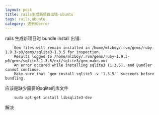 ```yaml
---
layout: post
title: rails生成新项目出错-ubuntu 
tags: rails,ubuntu
category: 遇到的error
---
```


rails 生成新项目时 bundle install 出错:

		Gem files will remain installed in /home/mlzboy/.rvm/gems/ruby-1.9.3-p0/gems/sqlite3-1.3.5 for inspection.
		Results logged to /home/mlzboy/.rvm/gems/ruby-1.9.3-p0/gems/sqlite3-1.3.5/ext/sqlite3/gem_make.out
		An error occured while installing sqlite3 (1.3.5), and Bundler cannot continue.
		Make sure that `gem install sqlite3 -v '1.3.5'` succeeds before bundling.

应该是缺少需要的sqlite的库文件

		sudo apt-get install libsqlite3-dev

解决
